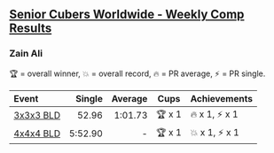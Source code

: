 <style>table {white-space: nowrap;}</style>

## [Senior Cubers Worldwide - Weekly Comp Results](/scw-comp/results/)
### Zain Ali

🏆 = overall winner, 💥 = overall record, 🔥 = PR average, ⚡ = PR single.

| Event | Single | Average | Cups | Achievements|
| :-- | --: | --: | :--: | :-- |
| [3x3x3 BLD](333bf.md) | 52.96 | 1:01.73 | 🏆 x 1 | 🔥 x 1, ⚡ x 1 |
| [4x4x4 BLD](444bf.md) | 5:52.90 | - | 🏆 x 1 | 💥 x 1, ⚡ x 1 |

<!-- Global site tag (gtag.js) - Google Analytics -->
<script async src="https://www.googletagmanager.com/gtag/js?id=UA-86348435-3"></script>
<script>window.dataLayer = window.dataLayer || []; function gtag() {dataLayer.push(arguments);} gtag('js', new Date()); gtag('config', 'UA-86348435-3');</script>
